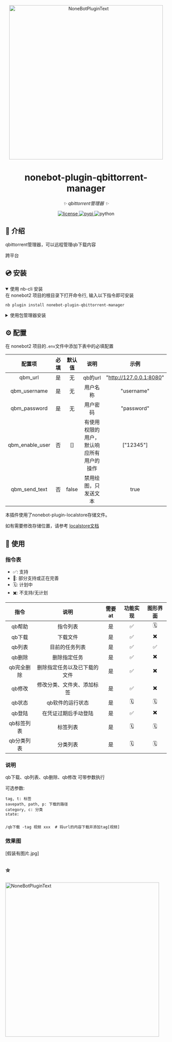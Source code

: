 <div align="center">
  <p><img src="/image/README/title.png" width="480" alt="NoneBotPluginText"></p>
</div>

<div align="center">

# nonebot-plugin-qbittorrent-manager

_✨ qbittorrent管理器 ✨_


<a href="./LICENSE">
    <img src="https://img.shields.io/github/license/SuperGuGuGu/nonebot_plugin_qbittorrent_manager.svg" alt="license">
</a>
<a href="https://pypi.python.org/pypi/nonebot-plugin-qbittorrent-manager">
    <img src="https://img.shields.io/pypi/v/nonebot-plugin-qbittorrent-manager.svg" alt="pypi">
</a>
<img src="https://img.shields.io/badge/python-3.10+-blue.svg" alt="python">

</div>

## 📖 介绍

qbittorrent管理器，可以远程管理qb下载内容

跨平台

## 💿 安装

<details open>
<summary>使用 nb-cli 安装</summary>
在 nonebot2 项目的根目录下打开命令行, 输入以下指令即可安装

    nb plugin install nonebot-plugin-qbittorrent-manager

</details>

<details>
<summary>使用包管理器安装</summary>
在 nonebot2 项目的插件目录下, 打开命令行, 根据你使用的包管理器, 输入相应的安装命令

<details>
<summary>pip</summary>

    pip install nonebot-plugin-qbittorrent-manager

</details>
<details>
<summary>pdm</summary>

    pdm add nonebot-plugin-qbittorrent-manager

</details>
<details>
<summary>poetry</summary>

    poetry add nonebot-plugin-qbittorrent-manager

</details>
<details>
<summary>conda</summary>

    conda install nonebot-plugin-qbittorrent-manager

</details>

打开 nonebot2 项目根目录下的 `pyproject.toml` 文件, 在 `[tool.nonebot]` 部分追加写入

    plugins = ["nonebot_plugin_qbittorrent_manager"]

</details>

## ⚙️ 配置

在 nonebot2 项目的`.env`文件中添加下表中的必填配置

|       配置项       | 必填 |  默认值  |          说明          |           示例            |
|:---------------:|:--:|:-----:|:--------------------:|:-----------------------:|
|     qbm_url     | 是  |   无   |        qb的url        | "http://127.0.0.1:8080" |
|  qbm_username   | 是  |   无   |         用户名称         |       "username"        |
|  qbm_password   | 是  |   无   |         用户密码         |       "password"        |
| qbm_enable_user | 否  |  []   | 有使用权限的用户，默认响应所有用户的操作 |        ["12345"]        |
|  qbm_send_text  | 否  | false |      禁用绘图，只发送文本      |          true           |

本插件使用了nonebot-plugin-localstore存储文件。

如有需要修改存储位置，请参考 [localstore文档](https://github.com/nonebot/plugin-localstore)

## 🎉 使用

### 指令表

- ✅: 支持
- 🚧: 部分支持或正在完善
- 🗓️️: 计划中
- ✖️: 不支持/无计划

|   指令   |       说明       | 需要at | 功能实现 | 图形界面 |
|:------:|:--------------:|:----:|:----:|:----:|
|  qb帮助  |      指令列表      |  是   |  ✅   | 🗓️  |
|  qb下载  |      下载文件      |  是   |  ✅️  |  ✖️  |
|  qb列表  |    目前的任务列表     |  是   |  ✅️  |  ✅️  |
|  qb删除  |     删除指定任务     |  是   |  ✅️  |  ✖️  |
| qb完全删除 | 删除指定任务以及已下载的文件 |  是   |  ✅️  |  ✖️  |
|  qb修改  | 修改分类、文件夹、添加标签  |  是   |  ✅️  |  ✖️  |
|  qb状态  |   qb软件的运行状态    |  是   | 🗓️  | 🗓️  |
|  qb登陆  |   在凭证过期后手动登陆   |  是   |  ✅️  |  ✖️  |
| qb标签列表 |      标签列表      |  是   | 🗓️  | 🗓️  |
| qb分类列表 |      分类列表      |  是   | 🗓️  | 🗓️  |

### 说明

qb下载、qb列表、qb删除、qb修改 可带参数执行

可选参数:

    tag, t: 标签
    savepath, path, p: 下载的路径
    category, c: 分类
    state:

###

    /qb下载 -tag 视频 xxx  # 将url的内容下载并添加tag[视频]

### 效果图

[假装有图片.jpg]

## ⭐

<p><img src="https://api.star-history.com/svg?repos=SuperGuGuGu/nonebot_plugin_qbittorrent_manager&type=Date" width="480" alt="NoneBotPluginText"></p>

